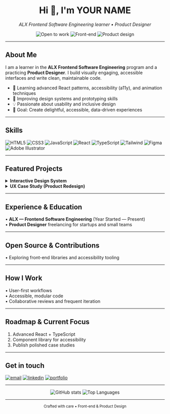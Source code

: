 <h1 align="center">Hi 👋, I'm <strong>YOUR NAME</strong></h1>
<p align="center">
  <em>ALX Frontend Software Engineering learner • Product Designer</em>
</p>

<div align="center">
  <img src="https://img.shields.io/badge/Open%20to%20Work-00C853?style=flat-square&logoColor=white" alt="Open to work" />
  <img src="https://img.shields.io/badge/Front--End%20Developer-2962FF?style=flat-square&logoColor=white" alt="Front-end" />
  <img src="https://img.shields.io/badge/Product%20Design-FF6F00?style=flat-square&logoColor=white" alt="Product design" />
</div>

---

## About Me
I am a learner in the <strong>ALX Frontend Software Engineering</strong> program and a practicing <strong>Product Designer</strong>. I build visually engaging, accessible interfaces and write clean, maintainable code.

<ul>
  <li>🔭 Learning advanced React patterns, accessibility (a11y), and animation techniques</li>
  <li>🌱 Improving design systems and prototyping skills</li>
  <li>💡 Passionate about usability and inclusive design</li>
  <li>🎯 Goal: Create delightful, accessible, data-driven experiences</li>
</ul>

---

## Skills
<p>
  <img alt="HTML5" src="https://img.shields.io/badge/HTML5-E34F26?logo=html5&logoColor=white" />
  <img alt="CSS3" src="https://img.shields.io/badge/CSS3-1572B6?logo=css3&logoColor=white" />
  <img alt="JavaScript" src="https://img.shields.io/badge/JavaScript-F7DF1E?logo=javascript&logoColor=black" />
  <img alt="React" src="https://img.shields.io/badge/React-61DAFB?logo=react&logoColor=black" />
  <img alt="TypeScript" src="https://img.shields.io/badge/TypeScript-3178C6?logo=typescript&logoColor=white" />
  <img alt="Tailwind" src="https://img.shields.io/badge/TailwindCSS-38B2AC?logo=tailwindcss&logoColor=white" />
  <img alt="Figma" src="https://img.shields.io/badge/Figma-000000?logo=figma&logoColor=white" />
  <img alt="Adobe Illustrator" src="https://img.shields.io/badge/Illustrator-FF9A00?logo=adobeillustrator&logoColor=white" />
</p>

---

## Featured Projects
<div>
  <details>
    <summary><strong>Interactive Design System</strong></summary>
    <br/>
    **Tech:** React · TypeScript · Tailwind · Storybook  
    **Overview:** Accessible components with token-based theming and keyboard navigation.  
    **Links:** [Live Demo](https://YOUR_DEMO_LINK) • [Repo](https://github.com/YOUR_USERNAME/PROJECT_ONE)
  </details>

  <details>
    <summary><strong>UX Case Study (Product Redesign)</strong></summary>
    <br/>
    **Role:** Product Designer + Front-end Engineer  
    **Overview:** Improved onboarding flow with better UX and visuals.  
    **Case Study:** [Read more](https://your-case-study-link)
  </details>
</div>

---

## Experience & Education
• <strong>ALX — Frontend Software Engineering</strong> (Year Started — Present)  
• <strong>Product Designer</strong> freelancing for startups and small teams

---

## Open Source & Contributions
• Exploring front-end libraries and accessibility tooling  

---

## How I Work
• User-first workflows  
• Accessible, modular code  
• Collaborative reviews and frequent iteration  

---

## Roadmap & Current Focus
1. Advanced React + TypeScript  
2. Component library for accessibility  
3. Publish polished case studies  

---

## Get in touch
<p>
  <a href="mailto:YOUR_EMAIL"><img src="https://img.shields.io/badge/Email-000000?style=for-the-badge&logo=maildotru&logoColor=white" alt="email" /></a>
  <a href="https://www.linkedin.com/in/YOUR_LINKEDIN"><img src="https://img.shields.io/badge/LinkedIn-000000?style=for-the-badge&logo=linkedin&logoColor=white" alt="linkedin" /></a>
  <a href="https://yourportfolio.com"><img src="https://img.shields.io/badge/Portfolio-000000?style=for-the-badge&logoColor=white" alt="portfolio" /></a>
</p>

---

<div align="center">
  <img src="https://github-readme-stats.vercel.app/api?username=YOUR_USERNAME&show_icons=true" alt="GitHub stats" />
  <img src="https://github-readme-stats.vercel.app/api/top-langs/?username=YOUR_USERNAME&layout=compact" alt="Top Languages" />
</div>

---

<p align="center">
  <small>Crafted with care • Front-end & Product Design</small>
</p>
